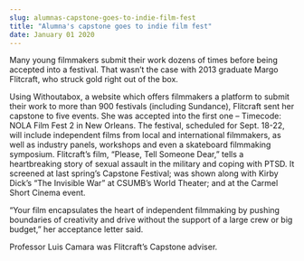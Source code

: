 ```yaml
---
slug: alumnas-capstone-goes-to-indie-film-fest
title: "Alumna's capstone goes to indie film fest"
date: January 01 2020
---
```


  
<p>
  Many young filmmakers submit their work dozens of times before being accepted
  into a festival. That wasn’t the case with 2013 graduate Margo Flitcraft, who
  struck gold right out of the box.
</p>
<p>
  Using Withoutabox, a website which offers filmmakers a platform to submit
  their work to more than 900 festivals (including Sundance), Flitcraft sent her
  capstone to five events. She was accepted into the first one – Timecode: NOLA
  Film Fest 2 in New Orleans. The festival, scheduled for Sept. 18-22, will
  include independent films from local and international filmmakers, as well as
  industry panels, workshops and even a skateboard filmmaking symposium.
  Flitcraft’s film, “Please, Tell Someone Dear,” tells a heartbreaking story of
  sexual assault in the military and coping with PTSD. It screened at last
  spring’s Capstone Festival; was shown along with Kirby Dick’s “The Invisible
  War” at CSUMB’s World Theater; and at the Carmel Short Cinema event.
</p>
<p>
  “Your film encapsulates the heart of independent filmmaking by pushing
  boundaries of creativity and drive without the support of a large crew or big
  budget,” her acceptance letter said.
</p>
<p>Professor Luis Camara was Flitcraft’s Capstone adviser.</p>
 
